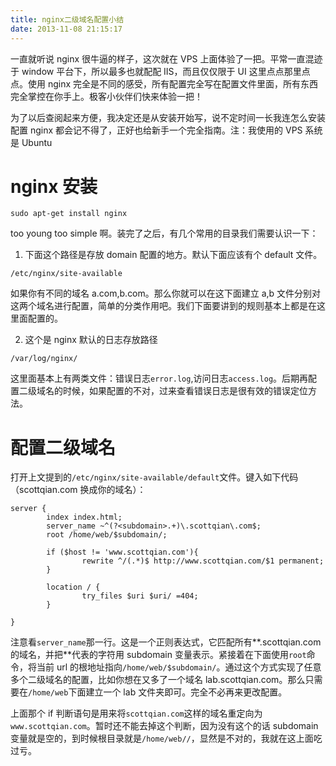 ```yaml
---
title: nginx二级域名配置小结
date: 2013-11-08 21:15:17
---
```


一直就听说 nginx 很牛逼的样子，这次就在 VPS 上面体验了一把。平常一直混迹于 window 平台下，所以最多也就配配 IIS，而且仅仅限于 UI 这里点点那里点点。使用 nginx 完全是不同的感受，所有配置完全写在配置文件里面，所有东西完全掌控在你手上。极客小伙伴们快来体验一把！

为了以后查阅起来方便，我决定还是从安装开始写，说不定时间一长我连怎么安装配置 nginx 都会记不得了，正好也给新手一个完全指南。注：我使用的 VPS 系统是 Ubuntu

# nginx 安装

```
sudo apt-get install nginx
```

too young too simple 啊。装完了之后，有几个常用的目录我们需要认识一下：

1. 下面这个路径是存放 domain 配置的地方。默认下面应该有个 default 文件。

```
/etc/nginx/site-available
```

如果你有不同的域名 a.com,b.com。那么你就可以在这下面建立 a,b 文件分别对这两个域名进行配置，简单的分类作用吧。我们下面要讲到的规则基本上都是在这里面配置的。

2. 这个是 nginx 默认的日志存放路径

```
/var/log/nginx/
```

这里面基本上有两类文件：错误日志`error.log`,访问日志`access.log`。后期再配置二级域名的时候，如果配置的不对，过来查看错误日志是很有效的错误定位方法。

# 配置二级域名

打开上文提到的`/etc/nginx/site-available/default`文件。键入如下代码（scottqian.com 换成你的域名）：

```
server {
        index index.html;
        server_name ~^(?<subdomain>.+)\.scottqian\.com$;
        root /home/web/$subdomain/;

        if ($host != 'www.scottqian.com'){
                rewrite ^/(.*)$ http://www.scottqian.com/$1 permanent;
        }

        location / {
                try_files $uri $uri/ =404;
        }

}

```

注意看`server_name`那一行。这是一个正则表达式，它匹配所有**.scottqian.com 的域名，并把**代表的字符用 subdomain 变量表示。紧接着在下面使用`root`命令，将当前 url 的根地址指向`/home/web/$subdomain/`。通过这个方式实现了任意多个二级域名的配置，比如你想在又多了一个域名 lab.scottqian.com。那么只需要在`/home/web`下面建立一个 lab 文件夹即可。完全不必再来更改配置。

上面那个 if 判断语句是用来将`scottqian.com`这样的域名重定向为`www.scottqian.com`。暂时还不能去掉这个判断，因为没有这个的话 subdomain 变量就是空的，到时候根目录就是`/home/web//`，显然是不对的，我就在这上面吃过亏。
